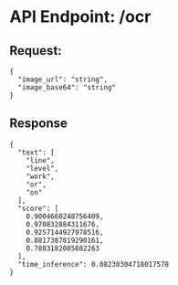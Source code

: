 # API Endpoint: /ocr

## Request:
```
{
  "image_url": "string",
  "image_base64": "string"
}
```
## Response
```
{
  "text": [
    "line",
    "level",
    "work",
    "or",
    "on"
  ],
  "score": [
    0.9004660248756409,
    0.970832884311676,
    0.9257144927978516,
    0.8817387819290161,
    0.7803182005882263
  ],
  "time_inference": 0.08230304718017578
}
```
